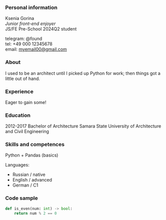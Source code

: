 
### Personal information

Ksenia Gorina  
*Junior front-end enjoyer*  
JS/FE Pre-School 2024Q2 student  

telegram: @found  
tel: +49 000 12345678  
email: myemail00@gmail.com

### About

I used to be an architect until I picked up Python for work; 
then things got a little out of hand.

### Experience

Eager to gain some!

### Education

2012-2017
Bachelor of Architecture
Samara State University of Architecture and Civil Engineering

### Skills and competences

Python + Pandas (basics)

Languages:
- Russian / native
- English / advanced
- German / C1

### Code sample

```python
def is_even(num: int) -> bool:
    return num % 2 == 0
```

